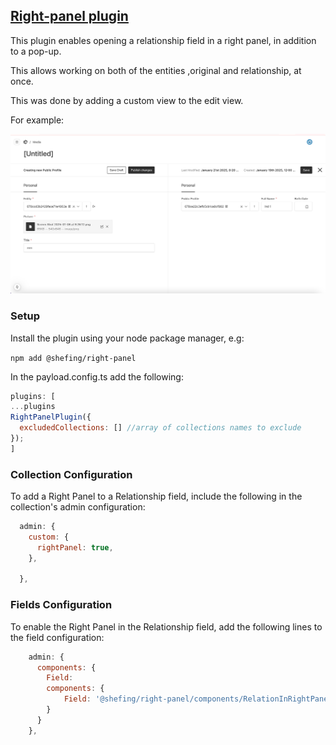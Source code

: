 ## [Right-panel plugin](./src/index.ts)

This plugin enables opening a relationship field in a right panel, in addition to a pop-up.

This allows working on both of the entities ,original and relationship, at once.

This was done by adding a custom view to the edit view.

For example:

![img1.png](./images/img1.png)

### Setup

Install the plugin using your node package manager, e.g:

`npm add @shefing/right-panel`

In the payload.config.ts add the following:

```javascript
plugins: [
...plugins
RightPanelPlugin({
  excludedCollections: [] //array of collections names to exclude
});
]
```

### Collection Configuration

To add a Right Panel to a Relationship field, include the following in the collection's admin configuration:

```javascript
  admin: {
    custom: {
      rightPanel: true,
    },

  },
```

### Fields Configuration

To enable the Right Panel in the Relationship field, add the following lines to the field configuration:

```javascript
    admin: {
      components: {
        Field:
        components: {
            Field: '@shefing/right-panel/components/RelationInRightPanelField'
        }
      }
    },
```
